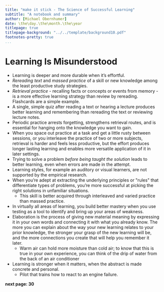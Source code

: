 ```yaml
---
title: "make it stick - The Science of Successful Learning"
subtitle: "A notebook and summary"
author: [Michael Obernhumer]
date: \the\day.\the\month.\the\year
titlepage: true
titlepage-background: "../../template/background10.pdf"
footnotes-pretty: true
...
```


# Learning Is Misunderstood

- Learning is deeper and more durable when it’s effortful.
- _Rereading text_ and _massed practice_ of a skill or new knowledge among the least productive study strategies.
- _Retrieval practice_ - recalling facts or concepts or events from memory - is a more effective learning strategy than review by rereading.
  Flashcards are a simple example.
- A single, simple quiz after reading a text or hearing a lecture produces better learning and remembering than rereading the text or reviewing lecture notes.
- Periodic practice arrests forgetting, strengthens retrieval routes, and is essential for hanging onto the knowledge you want to gain.
- When you space out practice at a task and get a little rusty between sessions, or you interleave the practice of two or more subjects, retrieval is harder and feels less productive, but the effort produces longer lasting learning and enables more versatile application of it in later settings.
- Trying to solve a problem _before being taught the solution_ leads to better learning, even when errors are made in the attempt.
- Learning styles, for example an auditory or visual learners, are not supported by the empirical research.
- When you’re adept at extracting the underlying principles or "rules" that differentiate types of problems, you’re more successful at picking the right solutions in unfamiliar situations.
  - This skill is better acquired through interleaved and varied practice than massed practice.
- In virtually all areas of learning, you build better mastery when you use testing as a tool to identify and bring up your areas of weakness.
- Elaboration is the process of giving new material meaning by expressing it in your own words and connecting it with what you already know.
  The more you can explain about the way your new learning relates to your prior knowledge, the stronger your grasp of the new learning will be, and the more connections you create that will help you remember it later.
  - Warm air can hold more moisture than cold air; to know that this is true in your own experience, you can think of the drip of water from the back of an air conditioner
- Learning is stronger when it matters, when the abstract is made concrete and personal.
  - Pilot that trains how to react to an engine failure.

**next page: 30**
